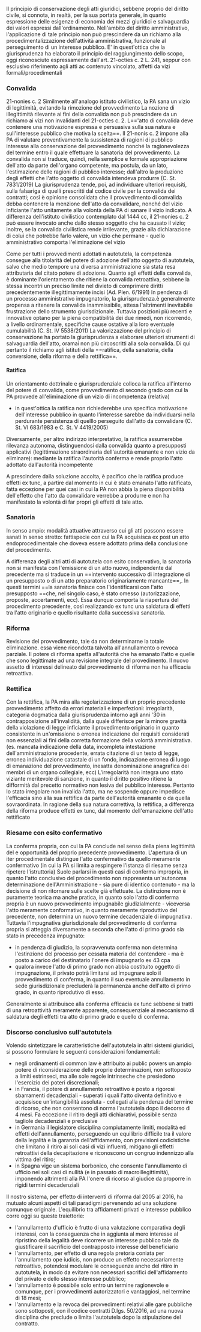 Il principio di conservazione degli atti giuridici, sebbene proprio del diritto civile, si connota, in realtà, per la sua portata generale, in quanto espressione delle esigenze di economia dei mezzi giuridici e salvaguardia dei valori espressi dall'ordinamento. 
Nell'ambito del diritto amministrativo, l'applicazione di tale principio non può prescindere da un richiamo alla procedimentalizzazione dell'attività amministrativa, funzionale al perseguimento di un interesse pubblico.
E' in quest'ottica che la giurisprudenza ha elaborato il principio del raggiungimento dello scopo, oggi riconosciuto espressamente dall'art. 21-octies c. 2 L. 241, seppur con esclusivo riferimento agli atti ac contenuto vincolato, affetti da vizi formali/procedimentali

### Convalida
21-nonies c. 2
Similmente all'analogo istituto civilistico, la PA sana un vizio di legittimità, evitando la rimozione del provvedimento
La nozione di illegittimità rilevante ai fini della convalida non può prescindere da un richiamo ai vizi non invalidanti del 21-octies c. 2.
L=='atto di convalida deve contenere una motivazione espressa e persuasiva sulla sua natura e sull'interesse  pubblico che motiva la scelta==. Il 21-nonis c. 2 impone alla PA di valutare preventivamente la sussistenza di ragioni di pubblico interesse alla conservazione del provvedimento nonché la ragionevolezza del termine entro il quale effettuare la sanatoria del provvedimento.
La convalida non si traduce, quindi, nella semplice e formale appropriazione dell'atto da parte dell'organo competente, ma postula, da un lato, l'estimazione delle ragioni di pubblico interesse; dall'altro la produzione degli effetti che l'atto oggetto di convalida intendeva produrre (C. St. 7831/2019)
La giurisprudenza tende, poi, ad individuare ulteriori requisiti, sulla falsariga di quelli prescritti dal codice civile per la convalida dei contratti; così è opinione consolidata che il provvedimento di convalida debba contenere la menzione dell'atto da convalidare, nonché del vizio inficiante l'atto unitamente alla volontà della PA di sanare il vizio indicato.
A differenza dell'istituto civilistico contemplato dal 1444 cc, il 21-nonies c. 2 può essere invocato anche dallo stesso soggetto che ha causato il vizio; inoltre, se la convalida civilistica rende irrilevante, grazie alla dichiarazione di colui che potrebbe farlo valere, un vizio che permane - quello amministrativo comporta l'eliminazione del vizio

Come per tutti i provvedimenti adottati n autotutela, la competenza consegue alla titolarità del potere di adozione dell'atto oggetto di autotutela, salvo che medio tempore una diversa amministrazione sia stata resa attributaria del citato potere di adozione. Quanto agli effetti della convalida, è dominante l'orientamento che ritiene la convalida retroattiva, sebbene la stessa incontri un preciso limite nel divieto di comprimere diritti precedentemente illegittimamente incisi (Ad. Plen. 6/1991)
In pendenza di un processo amministrativo impugnatorio, la giurisprudenza.è generalmente propensa a ritenere la convalida inammissibile, attesa l'altrimenti inevitabile frustrazione dello strumento giurisdizionale. Tuttavia posizioni più recenti e innovative optano per la piena compatibilità dei due rimedi, non ricorrendo, a livello ordinamentale, specifiche cause ostative alla loro eventuale cumulabilità (C. St. IV 5538/2011)
La valorizzazione del principio di conservazione ha portato la giurisprudenza a elaborare ulteriori strumenti di salvaguardia dell'atto, oramai non più circoscritti alla sola convalida. Di qui pertanto il richiamo agli istituti della ==ratifica, della sanatoria, della conversione, della riforma e della rettifica==.

#### Ratifica
Un orientamento dottrinale e giurisprudenziale colloca la ratifica all'interno del potere di convalida, come provvedimento di secondo grado con cui la PA provvede all'eliminazione di un vizio di incompetenza (relativa)
- in quest'ottica la ratifica non richiederebbe una specifica motivazione dell'interesse pubblico in quanto l'interesse sarebbe da individuarsi nella perdurante persistenza di quelllo perseguito dall'atto da convalidare (C. St. VI 683/1983 e C. St. V 4419/2005)

Diversamente, per altro indirizzo interpretativo, la ratifica assumerebbe rilevanza autonoma, distinguendosi dalla convalida quanto a presupposti applicativi (legittimazione straordinaria dell'autorità emanante e non vizio da eliminare): mediante la ratifica l'autorità conferma e rende proprio l'atto adottato dall'autorità incompetente

A prescindere dalla soluzione accolta, è pacifico che la ratifica produce effetti ex tunc, a partire dal momento in cui è stato emanato l'atto ratificato, fatta eccezione per quei casi in cui la PA non abbia la piena disponibilità dell'effetto che l'atto da convalidare verrebbe a produrre e non ha manifestato la volontà di far propri gli effetti di tale atto.

### Sanatoria
In senso ampio: modalità attuative attraverso cui gli atti possono essere sanati
In senso stretto: fattispecie con cui la PA acquisisca ex post un atto endoprocedimentale che doveva essere adottato prima della conclusione del procedimento. 

A differenza degli altri atti di autotutela con esito conservativo, la sanatoria non si manifesta con l'emissione di un atto nuovo, indipendente dal precedente ma si traduce in un ==intervento successivo di integrazione di un presupposto o di un atto preparatorio originariamente mancante==,.
In questi termini ==la sanatoria finisce con l'identificarsi con l'atto presupposto ==che, nel singolo caso, è stato omesso (autorizzazione, proposte, accertamenti, ecc). Essa dunque comporta la riapertura del procedimento precedente, così realizzando ex tunc una saldatura di effetti tra l'atto originario e quello risultante dalla successiva sanatoria.

### Riforma
Revisione del provvedimento, tale da non determinarne la totale eliminazione. 
essa viene ricondotta talvolta all'annullamento o revoca parziale. Il potere di riforma spetta all'autorità che ha emanato l'atto e quelle che sono legittimate ad una revisione integrale del provedimento. Il nuovo assetto di interessi delineato dal provvedimento di riforma non ha efficacia retroattiva.

### Rettifica
Con la rettifica, la PA mira alla regolarizzazione di un proprio precedente provvedimento affetto da errori materiali e imperfezioni: irregolarità, categoria dogmatica dalla giurisprudenza intorno agli anni '30 in contrapposizione all'invalidità, dalla quale differisce per la minore gravità della violazione di legge inficiante il provedimento originario in quanto consistente in un'omissione o erronea indicazione dei requisiti considerati non essenziali ai fini della corretta formazione della volontà amministrativa. (es. mancata indicazione della data, incompleta intestazione dell'amministrazione procedente, errata citazione di un testo di legge, erronea individuazione catastale di un fondo, indicazione erronea di luogo di emanazione del provvedimento, inesatta denominazione anagrafica dei membri di un organo collegiale, ecc)
L'irregolarità non integra uno stato viziante meritevole di sanzione, in quanto il diritto positivo ritiene la difformità dal precetto normativo non lesiva del pubblico interesse. Pertanto lo stato irregolare non invalida l'atto, ma ne sospende oppure impedisce l'efficacia sino alla sua rettifica da parte dell'autorità emanante o da quella sovraordinata. In ragione della sua natura correttiva, la rettifica, a differenza della riforma produce effetti ex tunc, dal momento dell'emanazione dell'atto rettificato

### Riesame con esito confermativo
La conferma propria, con cui la PA conclude nel senso della piena legittimità del e opportunità del proprio precedente provvedimento.
L'apertura di un iter procedimentale distingue l'atto confermativo da quello meramente confermativo (in cui la PA si limita a respingere l'istanza di riesame senza ripetere l'istruttoria)
Suole parlarsi in questi casi di conferma impropria, in quanto l'atto conclusivo del procedimento non rappresenta un'autonoma determinazione dell'Amministrazione - sia pure di identico contenuto - ma la decisione di non ritornare sulle scelte già effettuate. 
La distinzione non è puramente teorica ma anche pratica, in quanto solo l'atto di conferma propria è un nuovo provvedimento impugnabile giudizialmente - viceversa l'atto meramente conformativo, in quanto meramente riproduttivo del precedente, non determina un nuovo termine decadenziale di impugnativa.
Tuttavia l'impugnativa giurisdizionale del provvedimento di conferma propria si atteggia diversamente a seconda che l'atto di primo grado sia stato in precedenza impugnato:
- in pendenza di giudizio, la sopravvenuta conferma non determina l'estinzione del processo per cessata materia del contendere - ma è posto a carico del destinatario l'onere di impugnarlo ex 43 cpa
- qualora invece l'atto di primo grado non abbia costituito oggetto di impugnazione, il privato potrà limitarsi ad impugnare solo il provvedimento di conferma, in quanto il suo eventuale annullamento in sede giurisdizionale precluderà la permanenza anche dell'atto di primo grado, in quanto riprodutivo di esso.

Generalmente si attribuisce alla conferma efficacia ex tunc sebbene si tratti di una retroattività meramente apparente, consequenziale al meccanismo di saldatura degli effetti tra atto di primo grado e quello di conferma.

### Discorso conclusivo sull'autotutela
Volendo sintetizzare le caratteristiche dell'autotutela in altri sistemi giuridici, si possono formulare le seguenti considerazioni fondamentali:
- negli ordinamenti di common law è attribuito ai public powers un ampio potere di riconsiderazione delle proprie determinazioni, non sottoposto a limiti estrinseci, ma alle sole regole intrinseche che presiedono l'esercizio dei poteri discrezionali;
- in Francia, il potere di annullamento retroattivo è posto a rigorosi sbarramenti decadenziali - superati i quali l'atto diventa definitivo e acquisisce un'intangibilità assoluta - collegati alla pendenza del termine di ricorso, che non consentono di norma l'autotutela dopo il decorso di 4 mesi. Fa eccezione il ritiro degli atti dichiarativi, possibile senza tagliole decadenziali e preclusive
- in Germania il legislatore disciplina compiutamente limiti, modalità ed effetti dell'annullamento, perseguendo un equilibrio difficile tra il valore della legalità e la garanzia dell'affidamento, con previsioni codicistiche che limitano il ritiro ai soli casi di vizi influenti, mitigano gli effetti retroattivi della decapitazione e riconoscono un congruo indennizzo alla vittima del ritiro;
- in Spagna vige un sistema borbonico, che consente l'annullamento di ufficio nei soli casi di nullità (e in passato di macroillegittimità), imponendo altrimenti alla PA l'onere di ricorso al giudice da proporre in rigidi termini decadenziali

Il nostro sistema, per effetto di interventi di riforma dal 2005 al 2016, ha mutuato alcuni aspetti di tali paradigmi pervenendo ad una soluzione comunque originale. L'equilibrio tra affidamenti privati e interesse pubblico corre oggi su queste traiettorie:
- l'annullamento d'ufficio è frutto di una valutazione comparativa degli interessi, con la conseguenza che in aggiunta al mero interesse al ripristino della legalità deve ricorrere un interesse pubblico tale da giustificare il sacrificio del contrapposto interesse del beneficiario
- l'annullamento, per effetto di una regola pretoria coniata per l'annullamento ope iudicis, non produce un effetto necessariamente retroattivo, potendosi modulare le ocnseguenze anche del ritiro in autotutela, in modo da evitare non necessari sacrifici dell'affidamento del privato e dello stesso interesse pubblico;
- l'annullamento è possibile solo entro un termine ragionevole e comunque, per i provvedimenti autorizzatori e vantaggiosi, nel termine di 18 mesi;
- l'annullamento e la revoca dei provvedimenti relativi alle gare pubbliche sono sottoposti, con il codice contratti D.lgs. 50/2016, ad una nuova disciplina che preclude o limita l'autotutela dopo la stipulazione del contratto.


